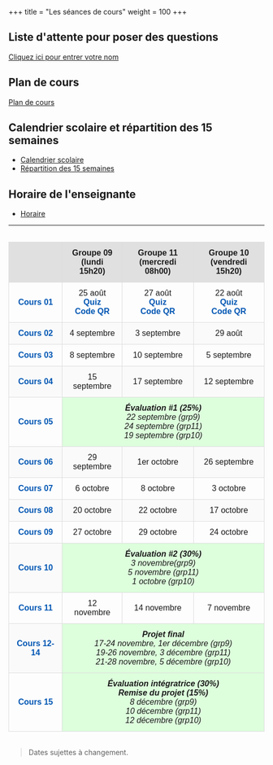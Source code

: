 +++
title = "Les séances de cours"
weight = 100
+++

## Liste d'attente pour poser des questions

[Cliquez ici pour entrer votre nom](https://file-attente.netlify.app/)

## Plan de cours

[Plan de cours](./A25_420-SN1-RE_ND.pdf)

## Calendrier scolaire et répartition des 15 semaines

* [Calendrier scolaire](./CALENDRIER-SCOLAIRE_Automne2025.pdf)
* [Répartition des 15 semaines](./CALENDRIER-REPARTITION_Automne2025.pdf)

## Horaire de l'enseignante

* [Horaire](./horaire.html)

---

<style>
table {
  width: 100%;
  border-collapse: collapse;
  font-family: sans-serif;
  margin: 2em 0;
}

thead {
  background-color: #f5f5f5;
}

th, td {
  border: 1px solid #ddd;
  padding: 12px;
  text-align: center;
  vertical-align: middle;
}

th {
  background-color: #e0e0e0;
  font-weight: bold;
}

td a {
  color: #0056b3;
  text-decoration: none;
  font-weight: bold;
}

td a:hover {
  text-decoration: underline;
}

tr:nth-child(even) {
  background-color: #fafafa;
}

tr:hover {
  background-color: #f0f8ff;
}

td[colspan="3"] {
  font-style: italic;
  background-color: #ddffdc !important;
  font-weight: 500;
}

</style>
<table>
  <thead>
    <tr>
      <th></th>
      <th>Groupe 09<br>(lundi 15h20)</th>
      <th>Groupe 11<br>(mercredi 08h00)</th>
      <th>Groupe 10<br>(vendredi 15h20)</th>
    </tr>
  </thead>
  <tbody>
    <tr>
      <td><a href="../semaine1/"><strong>Cours 01</strong></a></td>
      <td>25 août<br><a href="https://app.wooclap.com/events/SN1GRP09/questions/6844ae29ebdc65de32d517f3">Quiz</a><br><a href="./QR9.png" target="_blank">Code QR</a></td>
      <td>27 août<br><a href="https://app.wooclap.com/events/SN1GRP11/questions/6844ad8b67842f62ffbc697b">Quiz</a><br><a href="./QR11.png" target="_blank">Code QR</a></td>
      <td>22 août<br><a href="https://app.wooclap.com/events/SN1GRP10/questions/68448b73ebdc65de32cd8c2e">Quiz</a><br><a href="./QR10.png" target="_blank">Code QR</a></td>
    </tr>
    <tr>
      <td><a href="../semaine2/"><strong>Cours 02</strong></a></td>
      <td>4 septembre</td>
      <td>3 septembre</td>
      <td>29 août</td>
    </tr>
    <tr>
      <td><a href="../semaine3/"><strong>Cours 03</strong></a></td>
      <td>8 septembre</td>
      <td>10 septembre</td>
      <td>5 septembre</td>
    </tr>
    <tr>
      <td><a href="../semaine4/"><strong>Cours 04</strong></a></td>
      <td>15 septembre</td>
      <td>17 septembre</td>
      <td>12 septembre</td>
    </tr>
    <tr>
      <td><a href="../semaine5/"><strong>Cours 05</strong></a></td>
      <td colspan="3"><strong>Évaluation #1 (25%)</strong><br>22 septembre (grp9)<br>24 septembre (grp11)<br>19 septembre (grp10)</td>
    </tr>
    <tr>
      <td><a href="../semaine6/"><strong>Cours 06</strong></a></td>
      <td>29 septembre</td>
      <td>1er octobre</td>
      <td>26 septembre</td>
    </tr>
    <tr>
      <td><a href="../semaine7/"><strong>Cours 07</strong></a></td>
      <td>6 octobre</td>
      <td>8 octobre</td>
      <td>3 octobre</td>
    </tr>
    <tr>
      <td><a href="../semaine8/"><strong>Cours 08</strong></a></td>
      <td>20 octobre</td>
      <td>22 octobre</td>
      <td>17 octobre</td>
    </tr>
    <tr>
      <td><a href="../semaine9/"><strong>Cours 09</strong></a></td>
      <td>27 octobre</td>
      <td>29 octobre</td>
      <td>24 octobre</td>
    </tr>
    <tr>
      <td><a href="../semaine10/"><strong>Cours 10</strong></a></td>
      <td colspan="3"><strong>Évaluation #2 (30%)</strong><br>3 novembre(grp9)<br>5 novembre (grp11)<br>1 octobre (grp10)</td>
    </tr>
    <tr>
      <td><a href="../semaine11/"><strong>Cours 11</strong></a></td>
      <td>12 novembre</td>
      <td>14 novembre</td>
      <td>7 novembre</td>
    </tr>
    <tr>
      <td><a href="../semaine12/"><strong>Cours 12-14</strong></a></td>
      <td colspan="3">
        <strong>Projet final</strong><br>
        17-24 novembre, 1er décembre (grp9)<br>
        19-26 novembre, 3 décembre (grp11)<br>
        21-28 novembre, 5 décembre (grp10)
      </td>
    </tr>
    <tr>
      <td><a href="../semaine15/"><strong>Cours 15</strong></a></td>
      <td colspan="3">
        <strong>Évaluation intégratrice (30%) <br>Remise du projet (15%)</strong><br>
	8 décembre (grp9)<br>10 décembre (grp11)<br>12 décembre (grp10)
      </td>
    </tr>
  </tbody>
</table>

> Dates sujettes à changement.